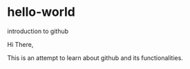 # hello-world
introduction to github

Hi There,

This is an attempt to learn about github and its functionalities.
